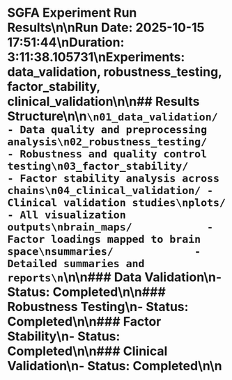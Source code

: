 # SGFA Experiment Run Results\n\n**Run Date:** 2025-10-15 17:51:44\n**Duration:** 3:11:38.105731\n**Experiments:** data_validation, robustness_testing, factor_stability, clinical_validation\n\n## Results Structure\n\n```\n01_data_validation/     - Data quality and preprocessing analysis\n02_robustness_testing/     - Robustness and quality control testing\n03_factor_stability/        - Factor stability analysis across chains\n04_clinical_validation/ - Clinical validation studies\nplots/                  - All visualization outputs\nbrain_maps/            - Factor loadings mapped to brain space\nsummaries/             - Detailed summaries and reports\n```\n\n### Data Validation\n- Status: Completed\n\n### Robustness Testing\n- Status: Completed\n\n### Factor Stability\n- Status: Completed\n\n### Clinical Validation\n- Status: Completed\n\n